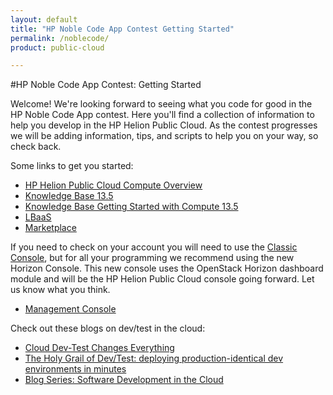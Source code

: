 ```yaml
---
layout: default
title: "HP Noble Code App Contest Getting Started"
permalink: /noblecode/
product: public-cloud

---
```

#HP Noble Code App Contest: Getting Started

Welcome! We're looking forward to seeing what you code for good in the HP Noble Code App contest. Here you'll find a collection of information to help you develop in the HP Helion Public Cloud. As the contest progresses we will be adding information, tips, and scripts to help you on your way, so check back.

Some links to get you started:

* [HP Helion Public Cloud Compute Overview](http://docs.hpcloud.com/compute/)
* [Knowledge Base 13.5](https://community.hpcloud.com/knowledge-base-categories/compute-v135)
* [Knowledge Base Getting Started with Compute 13.5](https://community.hpcloud.com/article/getting-started-compute-135)
* [LBaaS](http://docs.hpcloud.com/lbaas)
* [Marketplace](https://marketplace.hpcloud.com/)

If you need to check on your account you will need to use the [Classic Console](https://account.hpcloud.com/login), but for all your programming we recommend using the new Horizon Console. This new console uses the OpenStack Horizon dashboard module and will be the HP Helion Public Cloud console going forward. Let us know what you think.

* [Management Console](https://horizon.hpcloud.com/)

Check out these blogs on dev/test in the cloud:

* [Cloud Dev-Test Changes Everything](http://www.hpcloud.com/blog/cloud-dev-test-changes-everything)
* [The Holy Grail of Dev/Test: deploying production-identical dev environments in minutes](http://www.hpcloud.com/blog/holy-grail-devtest-deploying-production-identical-dev-environments-minutes) 
* [Blog Series: Software Development in the Cloud](http://www.hpcloud.com/blog/blog-series-software-development-cloud)
